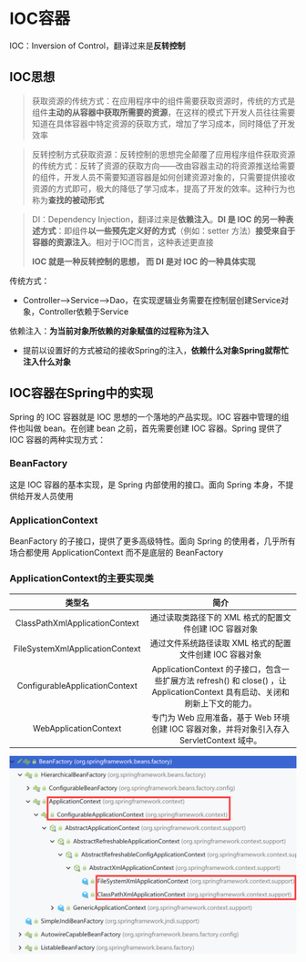 # IOC容器

IOC：Inversion of Control，翻译过来是**反转控制**

## IOC思想

> 获取资源的传统方式：在应用程序中的组件需要获取资源时，传统的方式是组件**主动的从容器中获取所需要的资源**，在这样的模式下开发人员往往需要知道在具体容器中特定资源的获取方式，增加了学习成本，同时降低了开发效率

> 反转控制方式获取资源：反转控制的思想完全颠覆了应用程序组件获取资源的传统方式：反转了资源的获取方向——改由容器主动的将资源推送给需要的组件，开发人员不需要知道容器是如何创建资源对象的，只需要提供接收资源的方式即可，极大的降低了学习成本，提高了开发的效率。这种行为也称为**查找的被动形式**

> DI：Dependency Injection，翻译过来是**依赖注入**。**DI 是 IOC 的另一种表述方式**：即组件**以一些预先定义好的方式**（例如：setter 方法）**接受来自于容器的资源注入**。相对于IOC而言，这种表述更直接
>
> **IOC 就是一种反转控制的思想， 而 DI 是对 IOC 的一种具体实现**

传统方式：

- Controller-->Service-->Dao，在实现逻辑业务需要在控制层创建Service对象，Controller依赖于Service

依赖注入：**为当前对象所依赖的对象赋值的过程称为注入**

- 提前以设置好的方式被动的接收Spring的注入，**依赖什么对象Spring就帮忙注入什么对象**

## IOC容器在Spring中的实现

Spring 的 IOC 容器就是 IOC 思想的一个落地的产品实现。IOC 容器中管理的组件也叫做 bean。在创建 bean 之前，首先需要创建 IOC 容器。Spring 提供了 IOC 容器的两种实现方式：

### BeanFactory

这是 IOC 容器的基本实现，是 Spring 内部使用的接口。面向 Spring 本身，不提供给开发人员使用

### ApplicationContext

BeanFactory 的子接口，提供了更多高级特性。面向 Spring 的使用者，几乎所有场合都使用 ApplicationContext 而不是底层的 BeanFactory

### ApplicationContext的主要实现类

|             类型名              |                             简介                             |
| :-----------------------------: | :----------------------------------------------------------: |
| ClassPathXmlApplicationContext  |    通过读取类路径下的 XML 格式的配置文件创建 IOC 容器对象    |
| FileSystemXmlApplicationContext |   通过文件系统路径读取 XML 格式的配置文件创建 IOC 容器对象   |
| ConfigurableApplicationContext  | ApplicationContext 的子接口，包含一些扩展方法 refresh() 和 close() ，让 ApplicationContext 具有启动、关闭和刷新上下文的能力。 |
|      WebApplicationContext      | 专门为 Web 应用准备，基于 Web 环境创建 IOC 容器对象，并将对象引入存入 ServletContext 域中。 |

<img src="img/13.IOC容器/image-20230116202717365.png" alt="image-20230116202717365" style="zoom:50%;" />
